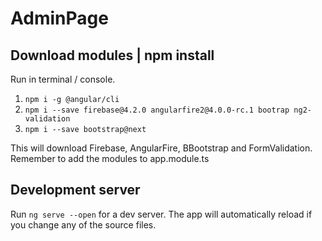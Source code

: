 # AdminPage

## Download modules | npm install

Run in terminal / console.

1. `npm i -g @angular/cli`
2. `npm i --save firebase@4.2.0 angularfire2@4.0.0-rc.1 bootrap ng2-validation`
3. `npm i --save bootstrap@next`

This will download Firebase, AngularFire, BBootstrap and FormValidation.
Remember to add the modules to app.module.ts

## Development server

Run `ng serve --open` for a dev server. 
The app will automatically reload if you change any of the source files.
